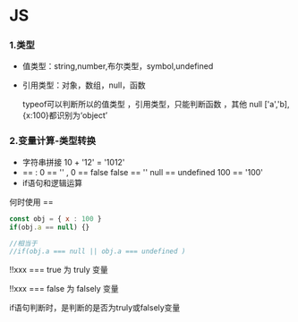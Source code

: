 # JS

### 1.类型

- 值类型：string,number,布尔类型，symbol,undefined

- 引用类型：对象，数组，null，函数

  typeof可以判断所以的值类型 ，引用类型，只能判断函数 ，其他 null ['a','b],{x:100}都识别为‘object’

### 2.变量计算-类型转换

- 字符串拼接 10 + '12' = '1012'
- ==  : 0 == ''  , 0 == false false == '' null == undefined 100 == '100'
- if语句和逻辑运算

何时使用 == 

```js
const obj = { x : 100 }
if(obj.a == null) {}

//相当于
//if(obj.a === null || obj.a === undefined )
```

!!xxx === true 为 truly 变量

!!xxx === false 为 falsely 变量

if语句判断时，是判断的是否为truly或falsely变量